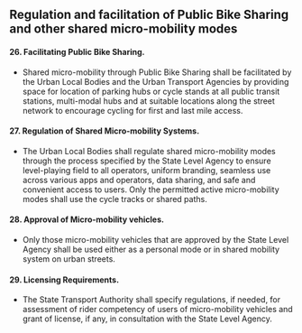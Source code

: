 ## Regulation and facilitation of Public Bike Sharing and other shared micro-mobility modes

#### 26.	Facilitating Public Bike Sharing. 
- Shared micro-mobility through Public Bike Sharing shall be facilitated by the Urban Local Bodies and the Urban Transport Agencies by providing space for location of parking hubs or cycle stands at all public transit stations, multi-modal hubs and at suitable locations along the street network to encourage cycling for first and last mile access.



#### 27.	Regulation of Shared Micro-mobility Systems.
- The Urban Local Bodies shall regulate shared micro-mobility modes through the process specified by the State Level Agency to ensure level-playing field to all operators, uniform branding, seamless use across various apps and operators, data sharing, and safe and convenient access to users. Only
  the permitted active micro-mobility modes shall use the cycle tracks or shared paths.



#### 28.	Approval of Micro-mobility vehicles. 
- Only those micro-mobility vehicles that are approved by the State Level Agency shall be used either as a personal mode or in shared mobility system on urban streets.


#### 29.	Licensing Requirements. 
- The State Transport Authority shall specify regulations, if needed, for assessment of rider competency of users of micro-mobility vehicles and grant of license, if any, in consultation with the State Level Agency.
